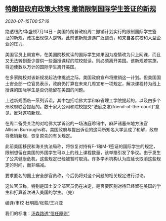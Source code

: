 <!--1594776194000-->
[特朗普政府政策大转弯 撤销限制国际学生签证的新规](https://cn.reuters.com/article/usa-immigration-foreign-students-visa-07-idCNKCS24G02W)
------

<div><i>2020-07-15T00:57:16</i></div><div class="StandardArticleBody_body"><p>路透纽约/华盛顿7月14日 - 美国特朗普政府周二撤销计划实行的限制国际学生签证的新规，政策出现惊人逆转。此前该新规遭遇广泛谴责，和来自各院校和大型企业的压力。 </p><p>美国官员上周宣布，在美国院校就读的国际学生如果因为疫情改为只上网课，而且又无法转到至少提供一些面授课程的院校就读，则必须离开美国。该新规若实施，将迫使数以万计的国际学生离开美国。 </p><p>在多家院校对该新规发起法律挑战之际，美国政府宣布将撤销这一计划。但美国国土安全部一位官员表示，政府仍打算在未来几周宣布一项规定，解决课程转为线上授课的国际学生是否仍能留在美国的问题。 </p><p>上述新规面临一系列诉讼，其中包括哈佛大学和麻省理工学院提起的，以及由多个州政府联合提起的。数十家大公司和院校提交“法庭之友(friend-of-the-court)”意见，反对这项新规。 </p><p>在周二备受关注的对哈佛大学诉讼的一场法庭聆讯中，麻萨诸塞州地方法官Allison Burroughs称，美国政府与提出诉讼的这两所知名大学达成了和解，政府将撤销新规，恢复原先的有关规定。 </p><p>此前美国移民和海关执法局称，将恢复对持有F-1和M-1签证的国际学生的规定，限制想留在美国的外国学生可以上的线上课程数量，该举措引发了争议。由于发生了公共健康危机，这些规定已经被暂时取消。许多学术机构认为应延长取消这些规定的时间，而非缩减。 </p><p>要求匿名的国土安全部官员称，今后仍将对这个问题的相关规定进行讨论。 </p><p>这位官员称，特别是国土安全部官员仍在决定，是否要区别对待已经留在美国的学生和打算首次进入美国的学生。（完） </p><div class="Attribution_container"><div class="Attribution_attribution"><p class="Attribution_content">编译/审校 杜明霞/张荻/王兴亚 </p></div></div><div class="StandardArticleBody_trustBadgeContainer"><span class="StandardArticleBody_trustBadgeTitle">我们的标准：</span><span class="trustBadgeUrl"><a href="https://www.thomsonreuters.cn/content/dam/openweb/documents/pdf/china/brochures/about-us-1.pdf">汤森路透“信任原则”</a></span></div></div>
